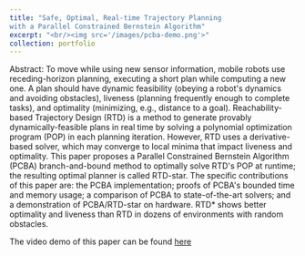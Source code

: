 ```yaml
---
title: "Safe, Optimal, Real-time Trajectory Planning
with a Parallel Constrained Bernstein Algorithm"
excerpt: "<br/><img src='/images/pcba-demo.png'>"
collection: portfolio
---
```


Abstract:
To move while using new sensor information, mobile robots use receding-horizon planning, executing a short plan while computing a new one.
A plan should have dynamic feasibility (obeying a robot's dynamics and avoiding obstacles), liveness (planning frequently enough to complete tasks), and optimality (minimizing, e.g., distance to a goal).
Reachability-based Trajectory Design (RTD) is a method to generate provably dynamically-feasible plans in real time by solving a polynomial optimization program (POP) in each planning iteration.
However, RTD uses a derivative-based solver, which may converge to local minima that impact liveness and optimality.
This paper proposes a Parallel Constrained Bernstein Algorithm (PCBA) branch-and-bound method to optimally solve RTD's POP at runtime; the resulting optimal planner is called RTD-star.
The specific contributions of this paper are: the PCBA implementation; proofs of PCBA's bounded time and memory usage; a comparison of PCBA to state-of-the-art solvers; and a demonstration of PCBA/RTD-star on hardware.
RTD* shows better optimality and liveness than RTD in dozens of environments with random obstacles.

The video demo of this paper can be found [here](https://www.youtube.com/watch?v=YcH4WAzqPFY)
